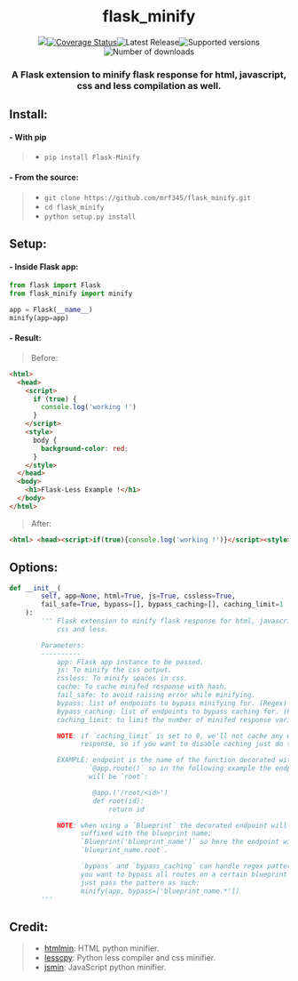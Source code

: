 <h1 align='center'> flask_minify </h1>
<p align='center'>
<a href='https://travis-ci.com/mrf345/flask_minify'><img src='https://travis-ci.com/mrf345/flask_minify.svg?branch=master'></a><a href='https://coveralls.io/github/mrf345/flask_minify?branch=master'><img src='https://coveralls.io/repos/github/mrf345/flask_minify/badge.svg?branch=master' alt='Coverage Status' /></a><img src='https://img.shields.io/github/v/tag/mrf345/flask_minify' alt='Latest Release' /><img src='https://img.shields.io/pypi/pyversions/flask_minify' alt='Supported versions' /><img src='https://img.shields.io/pypi/dm/flask_minify' alt='Number of downloads' />
</p>
<h3 align='center'>A Flask extension to minify flask response for html, javascript, css and less compilation as well.</h3>

## Install:
#### - With pip
> - `pip install Flask-Minify` <br />

#### - From the source:
> - `git clone https://github.com/mrf345/flask_minify.git`<br />
> - `cd flask_minify` <br />
> - `python setup.py install`

## Setup:
#### - Inside Flask app:

```python
from flask import Flask
from flask_minify import minify

app = Flask(__name__)
minify(app=app)
```

#### - Result:

> Before:
```html
<html>
  <head>
    <script>
      if (true) {
      	console.log('working !')
      }
    </script>
    <style>
      body {
      	background-color: red;
      }
    </style>
  </head>
  <body>
    <h1>Flask-Less Example !</h1>
  </body>
</html>
```
> After:
```html
<html> <head><script>if(true){console.log('working !')}</script><style>body{background-color:red;}</style></head> <body> <h1>Flask-Less Example !</h1> </body> </html>
```

## Options:
```python
def __init__(
        self, app=None, html=True, js=True, cssless=True,
        fail_safe=True, bypass=[], bypass_caching=[], caching_limit=1
    ):
        ''' Flask extension to minify flask response for html, javascript,
            css and less.

        Parameters:
        ----------
            app: Flask app instance to be passed.
            js: To minify the css output.
            cssless: To minify spaces in css.
            cache: To cache minifed response with hash.
            fail_safe: to avoid raising error while minifying.
            bypass: list of endpoints to bypass minifying for. (Regex)
            bypass_caching: list of endpoints to bypass caching for. (Regex)
            caching_limit: to limit the number of minifed response variations.

            NOTE: if `caching_limit` is set to 0, we'll not cache any endpoint
                  response, so if you want to disable caching just do that.

            EXAMPLE: endpoint is the name of the function decorated with the
                    `@app.route()` so in the following example the endpoint
                    will be `root`:

                     @app.('/root/<id>')
                     def root(id):
                         return id

            NOTE: when using a `Blueprint` the decorated endpoint will be
                  suffixed with the blueprint name;
                  `Blueprint('blueprint_name')` so here the endpoint will be
                  `blueprint_name.root`.

                  `bypass` and `bypass_caching` can handle regex patterns so if
                  you want to bypass all routes on a certain blueprint you can
                  just pass the pattern as such:
                  minify(app, bypass=['blueprint_name.*'])
        '''
```

## Credit:
> - [htmlmin][1322354e]: HTML python minifier.
> - [lesscpy][1322353e]: Python less compiler and css minifier.
> - [jsmin][1322355e]: JavaScript python minifier.

[1322353e]: https://github.com/lesscpy/lesscpy "lesscpy repo"
[1322354e]: https://github.com/mankyd/htmlmin "htmlmin repo"
[1322355e]: https://github.com/tikitu/jsmin "jsmin repo"